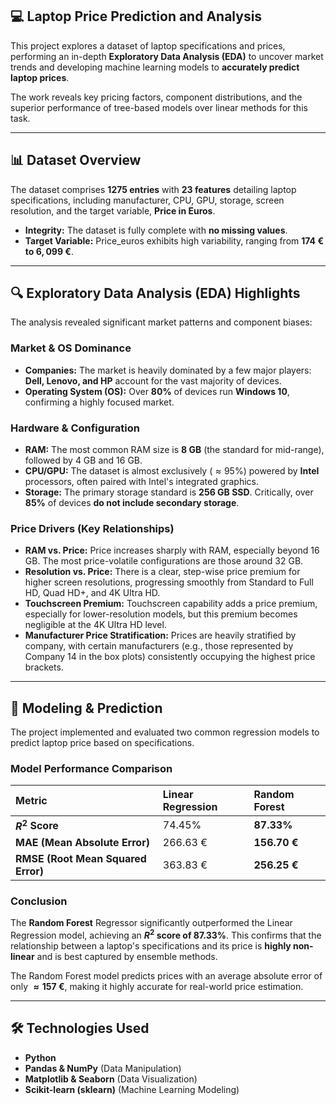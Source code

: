 ## 💻 Laptop Price Prediction and Analysis

This project explores a dataset of laptop specifications and prices, performing an in-depth **Exploratory Data Analysis (EDA)** to uncover market trends and developing machine learning models to **accurately predict laptop prices**.

The work reveals key pricing factors, component distributions, and the superior performance of tree-based models over linear methods for this task.

***

## 📊 Dataset Overview

The dataset comprises **1275 entries** with **23 features** detailing laptop specifications, including manufacturer, CPU, GPU, storage, screen resolution, and the target variable, **Price in Euros**.

* **Integrity:** The dataset is fully complete with **no missing values**.
* **Target Variable:** $\text{Price\_euros}$ exhibits high variability, ranging from **$174$ € to $6,099$ €**.

***

## 🔍 Exploratory Data Analysis (EDA) Highlights

The analysis revealed significant market patterns and component biases:

### Market & OS Dominance
* **Companies:** The market is heavily dominated by a few major players: **Dell, Lenovo, and HP** account for the vast majority of devices.
* **Operating System (OS):** Over **$80\%$** of devices run **Windows 10**, confirming a highly focused market.

### Hardware & Configuration
* **RAM:** The most common RAM size is **$8$ GB** (the standard for mid-range), followed by $4$ GB and $16$ GB.
* **CPU/GPU:** The dataset is almost exclusively ($\approx 95\%$) powered by **Intel** processors, often paired with Intel's integrated graphics.
* **Storage:** The primary storage standard is **$256$ GB SSD**. Critically, over **$85\%$** of devices **do not include secondary storage**.

### Price Drivers (Key Relationships)
* **RAM vs. Price:** Price increases sharply with RAM, especially beyond $16$ GB. The most price-volatile configurations are those around $32$ GB.
* **Resolution vs. Price:** There is a clear, step-wise price premium for higher screen resolutions, progressing smoothly from Standard to Full HD, Quad HD+, and 4K Ultra HD.
* **Touchscreen Premium:** Touchscreen capability adds a price premium, especially for lower-resolution models, but this premium becomes negligible at the 4K Ultra HD level.
* **Manufacturer Price Stratification:** Prices are heavily stratified by company, with certain manufacturers (e.g., those represented by Company 14 in the box plots) consistently occupying the highest price brackets.

***

## 🧠 Modeling & Prediction

The project implemented and evaluated two common regression models to predict laptop price based on specifications.

### Model Performance Comparison

| Metric | Linear Regression | **Random Forest** |
| :--- | :--- | :--- |
| **$R^2$ Score** | $74.45\%$ | **$87.33\%$** |
| **MAE (Mean Absolute Error)** | $266.63$ € | **$156.70$ €** |
| **RMSE (Root Mean Squared Error)** | $363.83$ € | **$256.25$ €** |

### Conclusion

The **Random Forest** Regressor significantly outperformed the Linear Regression model, achieving an **$R^2$ score of $87.33\%$**. This confirms that the relationship between a laptop's specifications and its price is **highly non-linear** and is best captured by ensemble methods.

The Random Forest model predicts prices with an average absolute error of only **$\approx 157$ €**, making it highly accurate for real-world price estimation.

***

## 🛠️ Technologies Used

* **Python**
* **Pandas & NumPy** (Data Manipulation)
* **Matplotlib & Seaborn** (Data Visualization)
* **Scikit-learn (sklearn)** (Machine Learning Modeling)
